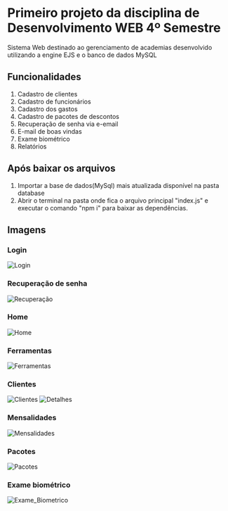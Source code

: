 # Primeiro projeto da disciplina de Desenvolvimento WEB 4º Semestre
Sistema Web destinado ao gerenciamento de academias desenvolvido utilizando a engine EJS e o banco de dados MySQL<br>
## Funcionalidades
1. Cadastro de clientes
2. Cadastro de funcionários
3. Cadastro dos gastos
4. Cadastro de pacotes de descontos
5. Recuperação de senha via e-email
6. E-mail de boas vindas
7. Exame biométrico
8. Relatórios 
## Após baixar os arquivos
1. Importar a base de dados(MySql) mais atualizada disponível na pasta database <br>
2. Abrir o terminal na pasta onde fica o arquivo principal "index.js" e executar o comando "npm i" para baixar as dependências.
## Imagens
### Login
![Login](https://user-images.githubusercontent.com/48166236/98136200-6fd81e80-1e9f-11eb-8c99-6d470dee9b8e.png)
### Recuperação de senha
![Recuperação](https://user-images.githubusercontent.com/48166236/98136196-6f3f8800-1e9f-11eb-823e-7bacb71d60a7.png)
### Home
![Home](https://user-images.githubusercontent.com/48166236/98136194-6ea6f180-1e9f-11eb-8333-dc5de205e173.png)
### Ferramentas
![Ferramentas](https://user-images.githubusercontent.com/48166236/98136189-6e0e5b00-1e9f-11eb-9447-2130ed7aa278.png)
### Clientes
![Clientes](https://user-images.githubusercontent.com/48166236/98136192-6ea6f180-1e9f-11eb-8bfc-8a64f70f4a4e.png)
![Detalhes](https://user-images.githubusercontent.com/48166236/98136186-6e0e5b00-1e9f-11eb-8b37-fe0f246cebc2.png)
### Mensalidades
![Mensalidades](https://user-images.githubusercontent.com/48166236/98136183-6d75c480-1e9f-11eb-8886-a662eb5be967.png)
### Pacotes
![Pacotes](https://user-images.githubusercontent.com/48166236/98136182-6cdd2e00-1e9f-11eb-9fe8-e52f2f1e60a6.png)
### Exame biométrico
![Exame_Biometrico](https://user-images.githubusercontent.com/48166236/98136179-6bac0100-1e9f-11eb-8af9-c418e7d2e268.png)
